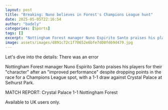 ```yaml
---
layout: post
title: "Breaking: Nuno believes in Forest's Champions League hunt"
date: 2025-05-05T22:16:54
author: "badely"
categories: [Sports]
tags: []
excerpt: "Nottingham Forest manager Nuno Espirito Santo praises his players for their 'character' after an 'improved performance' despite dropping points in the"
image: assets/images/d891c72c1f70652e6bfe7d08fd69d479.jpg
---
```


Let's dive into the details: There was an error

Nottingham Forest manager Nuno Espirito Santo praises his players for their "character" after an "improved performance" despite dropping points in the race for a Champions League spot, with a 1-1 draw against Crystal Palace at Selhurst Park.

MATCH REPORT: Crystal Palace 1-1 Nottingham Forest

Available to UK users only.

